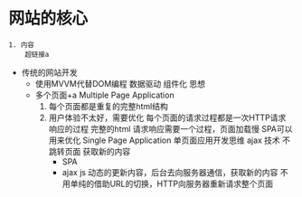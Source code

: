 # 网站的核心
    1. 内容
        超链接a

- 传统的网站开发
  - 使用MVVM代替DOM编程
     数据驱动 组件化 思想
  - 多个页面+a  Multiple Page Application
     1. 每个页面都是重复的完整html结构
     2. 用户体验不太好，需要优化
       每个页面的请求过程都是一次HTTP请求响应的过程
       完整的html  请求响应需要一个过程，页面加载慢
       SPA可以用来优化
       Single Page Application
       单页面应用开发思维
       ajax 技术 不跳转页面
        获取新的内容
        - SPA
        - ajax js 动态的更新内容，后台去向服务器通信，获取新的内容
          不用单纯的借助URL的切换，HTTP向服务器重新请求整个页面 